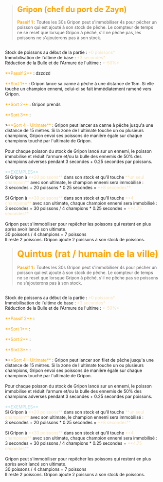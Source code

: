 >#### <span style=color:orange;font-size:25px;>**Gripon (chef du port de Zayn)**</span>
><span style=color:orange>**Passif 1**</span>
: Toutes les 30s Gripon peut s'immobiliser 4s pour pêcher un poisson qui est ajouté à son stock de pêche. Le compteur de temps ne se reset que lorsque Gripon à pêché, s'il ne pêche pas, les poissons ne s'ajouterons pas à son stock.
<br>
Stock de poissons au début de la partie : <span style=color:wheat>*0 poissons*</span>
<br>
Immobilisation de l'ultime de base : <span style=color:wheat>*3 secondes*</span>
<br>
Réduction de la Bulle et de l'Armure de l'ultime : <span style=color:wheat>*-50%*</span>
<br><br>
<span style=color:orange>**Passif 2**</span> : dzzdzd
<br><br>
<span style=color:orange>**Sort 1**</span> : Gripon lance sa canne à pêche à une distance de 15m. Si elle touche un champion ennemi, celui-ci se fait immédiatement ramené vers Gripon.
<br><br>
<span style=color:orange>**Sort 2**</span>
: Gripon prends
<br><br>
<span style=color:orange>**Sort 3**</span>
:
<br><br>
><span style=color:orange>**Sort 4 - Ultimate**</span>
: Gripon peut lancer sa canne à pêche jusqu'a une distance de 15 mètres.
Si la zone de l'ultimate touche un ou plusieurs champions, Gripon envoi ses poissons de manière égale sur chaque champions touché par l'ultimate de Gripon.
<br><br>
Pour chaque poisson du stock de Gripon lancé sur un ennemi, le poisson immobilise et réduit l'armure et/ou la bulle des ennemis de 50% des champions adverses pendant 3 secondes + 0.25 secondes par poissons.
<br><br>
<span style=color:lightblue>**EXEMPLES**</span>
<br>
Si Gripon à <span style=color:wheat;>**20 poissons**</span> dans son stock et qu'il touche <span style=color:wheat;>**un seul champion**</span>  avec son ultimate, le champion ennemi sera immobilisé :
<br>
3 secondes + 20 poissons * 0.25 secondes = <span style=color:wheat;>**8 secondes**</span>
<br><br>
Si Gripon à <span style=color:wheat;>**30 poissons**</span> dans son stock et qu'il touche <span style=color:wheat;>**4 champions**</span>  avec son ultimate, chaque champion ennemi sera immobilisé :
<br>
3 secondes + 30 poissons / 4 champions * 0.25 secondes = <span style=color:wheat;>**4.75 secondes**</span>
<br><br>
Gripon peut s'immobiliser pour repêcher les poissons qui restent en plus après avoir lancé son ultimate.
<br>
30 poissons / 4 champions = 7 poissons
<br>
Il reste 2 poissons. Gripon ajoute 2 poissons à son stock de poissons.

>#### <span style=color:orange;font-size:30px;>**Quintus (rat / humain de la ville)**</span>
><span style=color:orange>**Passif 1**</span>
: Toutes les 30s Gripon peut s'immobiliser 4s pour pêcher un poisson qui est ajouté à son stock de pêche. Le compteur de temps ne se reset que lorsque Gripon à pêché, s'il ne pêche pas se poissons ne s'ajouterons pas à son stock.
<br>
Stock de poissons au début de la partie : <span style=color:wheat>*0 poissons*</span>
<br>
Immobilisation de l'ultime de base : <span style=color:wheat>*3 secondes*</span>
<br>
Réduction de la Bulle et de l'Armure de l'ultime : <span style=color:wheat>*-50%*</span>
<br><br>
<span style=color:orange>**Passif 2**</span> : 
<br><br>
<span style=color:orange>**Sort 1**</span> : 
<br><br>
<span style=color:orange>**Sort 2**</span> : 
<br><br>
<span style=color:orange>**Sort 3**</span> : 
<br><br>
><span style=color:orange>**Sort 4 - Ultimate**</span>
: Gripon peut lancer son filet de pêche jusqu'a une distance de 15 mètres.
Si la zone de l'ultimate touche un ou plusieurs champions, Gripon envoi ses poissons de manière égale sur chaque champions touché par l'ultimate de Gripon.
<br><br>
Pour chaque poisson du stock de Gripon lancé sur un ennemi, le poisson immobilise et réduit l'armure et/ou la bulle des ennemis de 50% des champions adverses pendant 3 secondes + 0.25 secondes par poissons.
<br><br>
<span style=color:lightblue>**EXEMPLES**</span>
<br>
Si Gripon à <span style=color:wheat;>**20 poissons**</span> dans son stock et qu'il touche <span style=color:wheat;>**un seul champion**</span>  avec son ultimate, le champion ennemi sera immobilisé :
<br>
3 secondes + 20 poissons * 0.25 secondes = <span style=color:wheat;>**8 secondes**</span>
<br><br>
Si Gripon à <span style=color:wheat;>**30 poissons**</span> dans son stock et qu'il touche <span style=color:wheat;>**4 champions**</span>  avec son ultimate, chaque champion ennemi sera immobilisé :
<br>
3 secondes + 30 poissons / 4 champions * 0.25 secondes = <span style=color:wheat;>**4.75 secondes**</span>
<br><br>
Gripon peut s'immobiliser pour repêcher les poissons qui restent en plus après avoir lancé son ultimate.
<br>
30 poissons / 4 champions = 7 poissons
<br>
Il reste 2 poissons. Gripon ajoute 2 poissons à son stock de poissons.